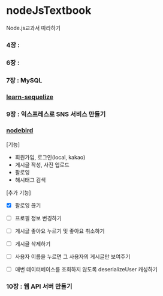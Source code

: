 # nodeJsTextbook
Node.js교과서 따라하기


### 4장 : 

### 6장 : 

### 7장 : MySQL
### [learn-sequelize](https://github.com/dav1n9/nodeJsTextbook/tree/main/learn-sequelize)

### 9장 : 익스프레스로 SNS 서비스 만들기
### [nodebird](https://github.com/dav1n9/nodeJsTextbook/tree/main/nodebird)

[기능]  

* 회원가입, 로그인(local, kakao)
* 게시글 작성, 사진 업로드
* 팔로잉
* 해시태그 검색

[추가 기능]

- [x] 팔로잉 끊기
- [ ] 프로필 정보 변경하기
- [ ] 게시글 좋아요 누르기 및 좋아요 취소하기
- [ ] 게시글 삭제하기
- [ ] 사용자 이름을 누르면 그 사용자의 게시글만 보여주기
- [ ] 매번 데이터베이스를 조회하지 않도록 deserializeUser 캐싱하기


### 10장 : 웹 API 서버 만들기